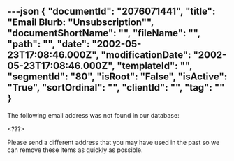 ---json
{
  "documentId": "2076071441",
  "title": "Email Blurb: &quot;Unsubscription&quot;",
  "documentShortName": "",
  "fileName": "",
  "path": "",
  "date": "2002-05-23T17:08:46.000Z",
  "modificationDate": "2002-05-23T17:08:46.000Z",
  "templateId": "",
  "segmentId": "80",
  "isRoot": "False",
  "isActive": "True",
  "sortOrdinal": "",
  "clientId": "",
  "tag": ""
}
---

The following email address was not found in our database:

&lt;???&gt;

Please send a different address that you may have used in the past so we can remove these items as quickly as possible.
